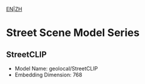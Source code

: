 [EN](README.md)|[ZH](../../zh/special_embedding/street_clip_series/README.md)
# Street Scene Model Series

## StreetCLIP
- Model Name: geolocal/StreetCLIP
- Embedding Dimension: 768 